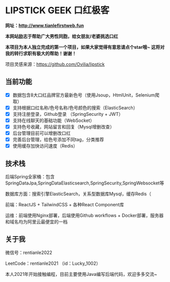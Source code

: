 # LIPSTICK GEEK 口红极客
**网址：http://www.tianlefirstweb.fun**

**本网站励志于帮助广大男性同胞，给女朋友/老婆挑选口红**

**本项目为本人独立完成的第一个项目，如果大家觉得有意思请点个star哦~ 这将对我的转行求职有极大的帮助！谢谢！**

项目灵感来源：https://github.com/Ovilia/lipstick

## 当前功能
- [x] 数据包含8大口红品牌官方最新色号（使用Jsoup，HtmlUnit，Selenium爬取）
- [x] 支持根据口红名称/色号名称/色号颜色的搜索（ElasticSearch）
- [x] 支持注册登录，Github登录 （SpringSecurity + JWT）
- [x] 支持在线聊天的基础功能（WebSocket）
- [x] 支持色号收藏，网站留言和回复（Mysql增删改查）
- [x] 后台管理目前可以增删改口红
- [x] 完善后台管理，给色号添加不同tag，分类推荐
- [x] 使用缓存加快访问速度（Redis）

## 技术栈
后端Spring全家桶：包含SpringDataJpa,SpringDataElasticsearch,SpringSecurity,SpringWebsocket等

数据库方面：搜索引擎ElasticSearch，关系型数据库Mysql，缓存Redis（

前端：ReactJS + TailwindCSS + 各种React Component库

运维：前端使用Nginx部署，后端使用Github workflows + Docker部署，服务器和域名均为阿里云最便宜的一档

## 关于我

微信号：rentianle2022

LeetCode：rentianle2021 （id：Lucky_1002）

本人2021年开始接触编程，目前主要使用Java编写后端代码，欢迎多多交流~